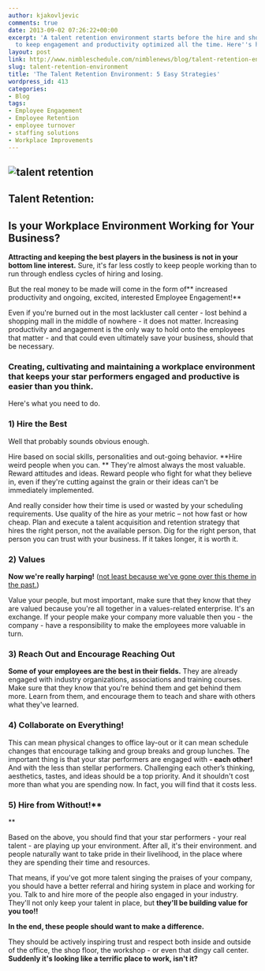 ```yaml
---
author: kjakovljevic
comments: true
date: 2013-09-02 07:26:22+00:00
excerpt: 'A talent retention environment starts before the hire and should be working
  to keep engagement and productivity optimized all the time. Here''s how to do it. '
layout: post
link: http://www.nimbleschedule.com/nimblenews/blog/talent-retention-environment/
slug: talent-retention-environment
title: 'The Talent Retention Environment: 5 Easy Strategies'
wordpress_id: 413
categories:
- Blog
tags:
- Employee Engagement
- Employee Retention
- employee turnover
- staffing solutions
- Workplace Improvements
---
```


## ![talent retention](http://www.nimbleschedule.com/wp-content/uploads/2013/09/talent-retention.jpg)




## Talent Retention:




## Is your Workplace Environment Working for Your Business?


**Attracting and keeping the best players in the business is not in your bottom line interest.** Sure, it's far less costly to keep people working than to run through endless cycles of hiring and losing.

But the real money to be made will come in the form of** increased productivity and ongoing, excited, interested Employee Engagement!**

Even if you're burned out in the most lackluster call center - lost behind a shopping mall in the middle of nowhere - it does not matter. Increasing productivity and angagement is the only way to hold onto the employees that matter - and that could even ultimately save your business, should that be necessary.


### Creating, cultivating and maintaining a workplace environment that keeps your star performers engaged and productive is easier than you think.


Here's what you need to do.


### 1) Hire the Best


Well that probably sounds obvious enough.

Hire based on social skills, personalities and out-going behavior. **Hire weird people when you can. ** They're almost always the most valuable. Reward attitudes and ideas. Reward people who fight for what they believe in, even if they're cutting against the grain or their ideas can't be immediately implemented.

And really consider how their time is used or wasted by your scheduling requirements.
Use quality of the hire as your metric – not how fast or how cheap. Plan and execute a talent acquisition and retention strategy that hires the right person, not the available person. Dig for the right person, that person you can trust with your business. If it takes longer, it is worth it.


### 2) Values


**Now we're really harping!** ([not least because we've gone over this theme in the past.](http://www.nimbleschedule.com/nimblenews/blog/define-core-values/))

Value your people, but most important, make sure that they know that they are valued because you're all together in a values-related enterprise. It's an exchange. If your people make your company more valuable then you - the company - have a responsibility to make the employees more valuable in turn.


### 3) Reach Out and Encourage Reaching Out


**Some of your employees are the best in their fields.** They are already engaged with industry organizations, associations and training courses. Make sure that they know that you're behind them and get behind them more. Learn from them, and encourage them to teach and share with others what they've learned.


### 4) Collaborate on Everything!


This can mean physical changes to office lay-out or it can mean schedule changes that encourage talking and group breaks and group lunches. The important thing is that your star performers are engaged with **- each other!**  And with the less than stellar performers. Challenging each other’s thinking, aesthetics, tastes, and ideas should be a top priority. And it shouldn't cost more than what you are spending now. In fact, you will find that it costs less.


### 5) Hire from Without!**
**


Based on the above, you should find that your star performers - your real talent - are playing up your environment. After all, it's their environment. and people naturally want to take pride in their livelihood, in the place where they are spending their time and resources.

That means, if you've got more talent singing the praises of your company, you should have a better referral and hiring system in place and working for you. Talk to and hire more of the people also engaged in your industry. They'll not only keep your talent in place, but **they'll be building value for you too!!**

**In the end, these people should want to make a difference.**

They should be actively inspiring trust and respect both inside and outside of the office, the shop floor, the workshop - or even that dingy call center. **Suddenly it's looking like a terrific place to work, isn't it?**
